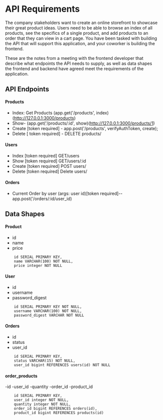 # API Requirements
The company stakeholders want to create an online storefront to showcase their great product ideas. Users need to be able to browse an index of all products, see the specifics of a single product, and add products to an order that they can view in a cart page. You have been tasked with building the API that will support this application, and your coworker is building the frontend.

These are the notes from a meeting with the frontend developer that describe what endpoints the API needs to supply, as well as data shapes the frontend and backend have agreed meet the requirements of the application. 

## API Endpoints
#### Products
- Index: Get Products (app.get('/products', index) (http://127.0.0.1:3000/products)
- Show- (app.get('/products/:id', show)(http://127.0.0.1:3000/products/1)
- Create [token required] - app.post('/products', verifyAuthToken, create);
- Delete [ token required] - DELETE products/

#### Users
- Index [token required] 
    GET/users
- Show [token required]
    GET/users/:id
- Create [token required]
    POST users/
- Delete [token required]
    Delete users/

#### Orders
- Current Order by user (args: user id)[token required]-- app.post('/orders/:id/user_id)


## Data Shapes
#### Product
-  id
- name
- price
```
    id SERIAL PRIMARY KEY,
    name VARCHAR(100) NOT NULL,
    price integer NOT NULL
```
#### User
- id
- username
- password_digest

```
    id SERIAL PRIMARY KEY NOT NULL,
    username VARCHAR(100) NOT NULL,
    password_digest VARCHAR NOT NULL
```

#### Orders
- id
- status
- user_id

```
    id SERIAL PRIMARY KEY,
    status VARCHAR(15) NOT NULL,
    user_id bigint REFERENCES users(id) NOT NULL
```
#### order_products
-id
-user_id
-quantity
-order_id
-product_id

```
    id SERIAL PRIMARY KEY,
    user_id integer NOT NULL, 
    quantity integer NOT NULL,
    order_id bigint REFERENCES orders(id),
    product_id bigint REFERENCES products(id)
```